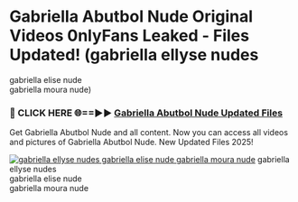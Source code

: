 # Gabriella Abutbol Nude Original Videos 0nlyFans Leaked - Files Updated! (gabriella ellyse nudes<br>
gabriella elise nude<br>
gabriella moura nude)

<h3>🔴 CLICK HERE 🌐==►► <a href="https://tinyurl.com/2p9ay9w9" rel="nofollow">Gabriella Abutbol Nude Updated Files</a></h3>

Get Gabriella Abutbol Nude and all content. Now you can access all videos and pictures of Gabriella Abutbol Nude. New Updated Files 2025!

[![gabriella ellyse nudes<br>
gabriella elise nude<br>
gabriella moura nude](https://i.imgur.com/KQgVmj3.gif)](https://tinyurl.com/2p9ay9w9)
gabriella ellyse nudes<br>
gabriella elise nude<br>
gabriella moura nude